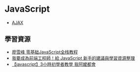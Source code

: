 # JavaScript

- [AJAX](AJAX.md)

## 學習資源
- [廖雪峰 零基础JavaScript全栈教程](https://www.liaoxuefeng.com/wiki/1022910821149312)
- [我要成為前端工程師！給 JavaScript 新手的建議與學習資源整理](https://blog.miniasp.com/post/2016/02/02/JavaScript-novice-advice-and-learning-resources)
- [【javascript】3小時初學者教學 我阿嬤都會](https://youtu.be/yZwlW5INhgk)
